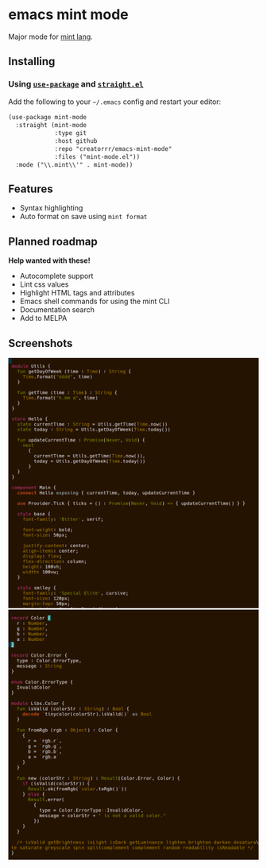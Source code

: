 emacs mint mode
===============

Major mode for [mint lang](https://mint-lang.com).

Installing
----------

### Using [`use-package`](https://github.com/jwiegley/use-package) and [`straight.el`](https://github.com/raxod502/straight.el)

Add the following to your `~/.emacs` config and restart your editor:
```elisp
(use-package mint-mode                                                                                                                                                                         
  :straight (mint-mode                                                                                                                                                                         
             :type git                                                                                                                                                                         
             :host github                                                                                                                                                                      
             :repo "creatorrr/emacs-mint-mode"                                                                                                                                                 
             :files ("mint-mode.el"))                                                                                                                                                          
  :mode ("\\.mint\\'" . mint-mode))                                                                                                                                                            
```

Features
--------

 - Syntax highlighting
 - Auto format on save using `mint format`

Planned roadmap
---------------

__Help wanted with these!__

 - Autocomplete support
 - Lint css values
 - Highlight HTML tags and attributes
 - Emacs shell commands for using the mint CLI
 - Documentation search
 - Add to MELPA

Screenshots
-----------

![Mint syntax highlight example](img/sample1.png?raw=true "Mint syntax highlight")
![Mint syntax highlight example](img/sample2.png?raw=true "Mint syntax highlight")
